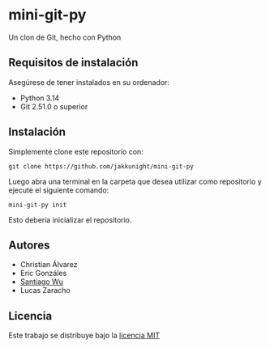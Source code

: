 # mini-git-py

Un clon de Git, hecho con Python

## Requisitos de instalación

Asegúrese de tener instalados en su ordenador:

- Python 3.14
- Git 2.51.0 o superior

## Instalación

Simplemente clone este repositorio con:

```shell
git clone https://github.com/jakkunight/mini-git-py
```

Luego abra una terminal en la carpeta que desea utilizar como repositorio y
ejecute el siguiente comando:

```shell
mini-git-py init
```

Esto debería inicializar el repositorio.

## Autores

- Christian Álvarez
- Eric Gonzáles
- [Santiago Wu](https://github.com/jakkunight)
- Lucas Zaracho

## Licencia

Este trabajo se distribuye bajo la [licencia MIT](./LICENSE)
